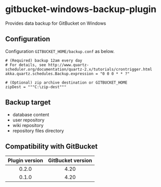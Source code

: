 gitbucket-windows-backup-plugin
===
Provides data backup for GitBucket on Windows

## Configuration
Configuration `GITBUCKET_HOME/backup.conf` as below.

```
# (Required) backup 12am every day
# For details, see http://www.quartz-scheduler.org/documentation/quartz-2.x/tutorials/crontrigger.html
akka.quartz.schedules.Backup.expression = "0 0 0 * * ?"

# (Optional) zip archive destination or GITBUCKET_HOME
zipDest = """C:\zip-dest"""
```

## Backup target

- database content
- user repository
- wiki repository
- repository files directory

## Compatibility with GitBucket

|Plugin version|GitBucket version|
|:-:|:-:|
|0.2.0|4.20|
|0.1.0|4.20|